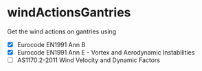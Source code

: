# windActionsGantries

Get the wind actions on gantries using

- [x] Eurocode EN1991 Ann B
- [x] Eurocode EN1991 Ann E - Vortex and Aerodynamic Instabilities
- [ ] AS1170.2-2011 Wind Velocity and Dynamic Factors
